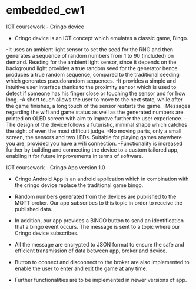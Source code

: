 # embedded_cw1
IOT coursework - Cringo device

- Cringo device is an IOT concept which emulates a classic game, Bingo.

-It uses an ambient light sensor to set the seed for the RNG and then generates a sequence of random numbers from 1 to 90 (included) on demand. Reading for the ambient light sensor, since it depends on the background light provides a true random seed for the generator hence produces a true random sequence, compared to the traditional seeding which generates pseudorandom sequences.
-It provides a simple and intuitive user interface thanks to the proximity sensor which is used to detect if someone has his finger close or touching the sensor and for how long.
-A short touch allows the user to move to the next state, while after the game finishes, a long touch of the sensor restarts the game.
-Messages regarding the wifi and game status as well as the generated numbers are printed on OLED screen with aim to improve further the user experience.
-The design of the device follows a futuristic, minimal shape which catches the sight of even the most difficult judge.
-No moving parts, only a small screen, the sensors and two LEDs. Suitable for playing games anywhere you are, provided you have a wifi connection.
-Functionality is increased further by building and connecting the device to a custom tailored app, enabling it for future improvements in terms of software.

IOT coursework - Cringo App version 1.0

- Cringo Android App is an android application which in combination with the cringo device replace the traditional game bingo.

- Random numbers generated from the devices are published to the MQTT broker. Our app subscribes to this topic in order to receive the published data.

- In addition, our app provides a BINGO  button to send an identification that a bingo event occurs. The message is sent to a topic where our Cringo device subscribes.

- All the message are encrypted to JSON format to ensure the safe and efficient transmission of data between app, broker and device.

- Button to connect and disconnect to the broker are also implemented to enable the user to enter and exit the game at any time.

- Further functionalities are to be implemented in newer versions of app.
